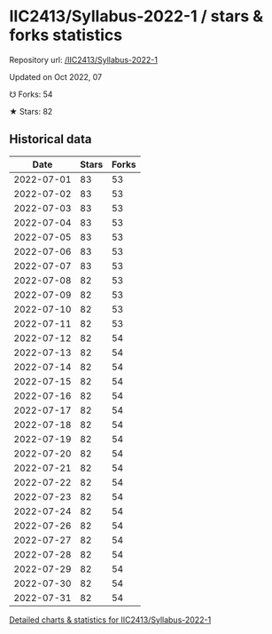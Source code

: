 # IIC2413/Syllabus-2022-1 / stars & forks statistics

Repository url: [/IIC2413/Syllabus-2022-1](https://github.com/IIC2413/Syllabus-2022-1)

Updated on Oct 2022, 07

☋ Forks: 54

★ Stars: 82

## Historical data
| Date | Stars | Forks |
|------|-------|-------|
| 2022-07-01 | 83 | 53 | 
| 2022-07-02 | 83 | 53 | 
| 2022-07-03 | 83 | 53 | 
| 2022-07-04 | 83 | 53 | 
| 2022-07-05 | 83 | 53 | 
| 2022-07-06 | 83 | 53 | 
| 2022-07-07 | 83 | 53 | 
| 2022-07-08 | 82 | 53 | 
| 2022-07-09 | 82 | 53 | 
| 2022-07-10 | 82 | 53 | 
| 2022-07-11 | 82 | 53 | 
| 2022-07-12 | 82 | 54 | 
| 2022-07-13 | 82 | 54 | 
| 2022-07-14 | 82 | 54 | 
| 2022-07-15 | 82 | 54 | 
| 2022-07-16 | 82 | 54 | 
| 2022-07-17 | 82 | 54 | 
| 2022-07-18 | 82 | 54 | 
| 2022-07-19 | 82 | 54 | 
| 2022-07-20 | 82 | 54 | 
| 2022-07-21 | 82 | 54 | 
| 2022-07-22 | 82 | 54 | 
| 2022-07-23 | 82 | 54 | 
| 2022-07-24 | 82 | 54 | 
| 2022-07-26 | 82 | 54 | 
| 2022-07-27 | 82 | 54 | 
| 2022-07-28 | 82 | 54 | 
| 2022-07-29 | 82 | 54 | 
| 2022-07-30 | 82 | 54 | 
| 2022-07-31 | 82 | 54 | 


[Detailed charts & statistics for IIC2413/Syllabus-2022-1](https://reviewgithub.com/rep/IIC2413/Syllabus-2022-1)
